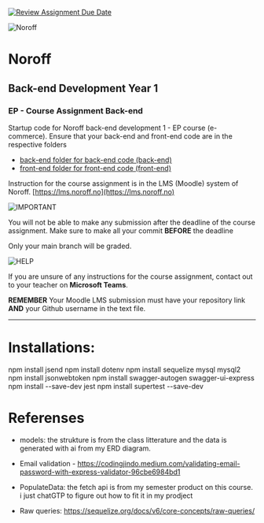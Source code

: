 [![Review Assignment Due Date](https://classroom.github.com/assets/deadline-readme-button-22041afd0340ce965d47ae6ef1cefeee28c7c493a6346c4f15d667ab976d596c.svg)](https://classroom.github.com/a/mH5r8fxQ)

![Noroff](http://images.restapi.co.za/pvt/Noroff-64.png)
# Noroff
## Back-end Development Year 1
### EP - Course Assignment Back-end


Startup code for Noroff back-end development 1 - EP course (e-commerce). Ensure that your back-end and front-end code are in the respective folders

- [back-end folder for back-end code (back-end)](./back-end)
- [front-end folder for front-end code (front-end)](./front-end)

Instruction for the course assignment is in the LMS (Moodle) system of Noroff.
[https://lms.noroff.no](https://lms.noroff.no)

![IMPORTANT](http://images.restapi.co.za/pvt/important_icon.png)

You will not be able to make any submission after the deadline of the course assignment. Make sure to make all your commit **BEFORE** the deadline

Only your main branch will be graded.

![HELP](http://images.restapi.co.za/pvt/help_small.png)

If you are unsure of any instructions for the course assignment, contact out to your teacher on **Microsoft Teams**.

**REMEMBER** Your Moodle LMS submission must have your repository link **AND** your Github username in the text file.

---


# Installations:
npm install jsend
npm install dotenv
npm install sequelize mysql mysql2
npm install jsonwebtoken
npm install swagger-autogen swagger-ui-express
npm install --save-dev jest
npm install supertest --save-dev

# Referenses
- models: the strukture is from the class litterature and the data is generated with ai from my ERD diagram. 
- Email validation - https://codingjindo.medium.com/validating-email-password-with-express-validator-96cbe6984bd1

- PopulateData: the fetch api is from my semester product on this course. i just chatGTP to figure out how to fit it in my prodject 
- Raw queries: https://sequelize.org/docs/v6/core-concepts/raw-queries/

